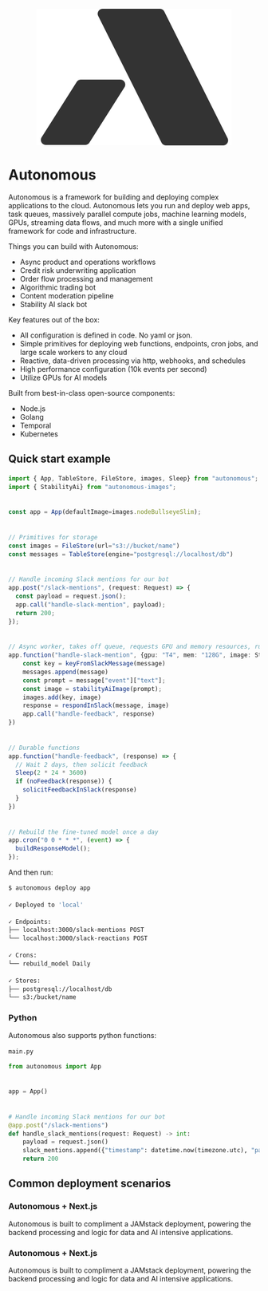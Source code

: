<p align="center">
<img src="static/autonomous.svg"/>
</p>

# Autonomous

Autonomous is a framework for building and deploying complex applications to the cloud.
Autonomous lets you run and deploy web apps, task queues, massively parallel compute jobs,
machine learning models, GPUs, streaming data flows, and much more with a single unified framework for code and infrastructure.

Things you can build with Autonomous:

- Async product and operations workflows
- Credit risk underwriting application
- Order flow processing and management
- Algorithmic trading bot
- Content moderation pipeline
- Stability AI slack bot

Key features out of the box:

- All configuration is defined in code. No yaml or json.
- Simple primitives for deploying web functions, endpoints, cron jobs, and large scale workers to any cloud
- Reactive, data-driven processing via http, webhooks, and schedules
- High performance configuration (10k events per second)
- Utilize GPUs for AI models

Built from best-in-class open-source components:

- Node.js
- Golang
- Temporal
- Kubernetes

## Quick start example

```typescript
import { App, TableStore, FileStore, images, Sleep} from "autonomous";
import { StabilityAi} from "autonomous-images";


const app = App(defaultImage=images.nodeBullseyeSlim);


// Primitives for storage
const images = FileStore(url="s3://bucket/name")
const messages = TableStore(engine="postgresql://localhost/db")


// Handle incoming Slack mentions for our bot
app.post("/slack-mentions", (request: Request) => {
  const payload = request.json();
  app.call("handle-slack-mention", payload);
  return 200;
});


// Async worker, takes off queue, requests GPU and memory resources, runs Stable Diffusion
app.function("handle-slack-mention", {gpu: "T4", mem: "128G", image: StabilityAi.stableDiffusion}, (message) => {
    const key = keyFromSlackMessage(message)
    messages.append(message)
    const prompt = message["event"]["text"];
    const image = stabilityAiImage(prompt);
    images.add(key, image)
    response = respondInSlack(message, image)
    app.call("handle-feedback", response)
})


// Durable functions
app.function("handle-feedback", (response) => {
  // Wait 2 days, then solicit feedback
  Sleep(2 * 24 * 3600)
  if (noFeedback(response)) {
    solicitFeedbackInSlack(response)
  }
})


// Rebuild the fine-tuned model once a day
app.cron("0 0 * * *", (event) => {
  buildResponseModel();
});
```

And then run:

```sh
$ autonomous deploy app

✓ Deployed to 'local'

✓ Endpoints:
├── localhost:3000/slack-mentions POST
└── localhost:3000/slack-reactions POST
 
✓ Crons:
└── rebuild_model Daily
 
✓ Stores:
├── postgresql://localhost/db
└── s3:/bucket/name
```

### Python

Autonomous also supports python functions:

`main.py`

```python
from autonomous import App


app = App()


# Handle incoming Slack mentions for our bot
@app.post("/slack-mentions")
def handle_slack_mentions(request: Request) -> int:
    payload = request.json()
    slack_mentions.append({"timestamp": datetime.now(timezone.utc), "payload": payload})
    return 200
```


## Common deployment scenarios

### Autonomous + Next.js

Autonomous is built to compliment a JAMstack deployment, powering the backend processing and logic for data
and AI intensive applications.

### Autonomous + Next.js

Autonomous is built to compliment a JAMstack deployment, powering the backend processing and logic for data
and AI intensive applications.


